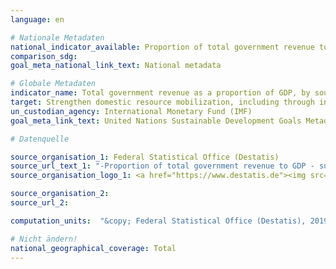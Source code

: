 ```yaml
---
language: en

# Nationale Metadaten
national_indicator_available: Proportion of total government revenue to GDP
comparison_sdg:
goal_meta_national_link_text: National metadata

# Globale Metadaten
indicator_name: Total government revenue as a proportion of GDP, by source
target: Strengthen domestic resource mobilization, including through international support to developing countries, to improve domestic capacity for tax and other revenue collection
un_custodian_agency: International Monetary Fund (IMF)
goal_meta_link_text: United Nations Sustainable Development Goals Metadata

# Datenquelle

source_organisation_1: Federal Statistical Office (Destatis)
source_url_text_1: "-Proportion of total government revenue to GDP - subject-matter series 18, series 1.4 – 2017, tabelle 2.1.12 (Only available in German)<br>-Gross Domestic Product (GDP) - subject-matter series 18, series 1.4 – 2017<br>-Revenue and expenditure as well as national financial balance - subject-matter series 18, series 1.4 – 2017"
source_organisation_logo_1: <a href="https://www.destatis.de"><img src="https://g205sdgs.github.io/sdg-indicators/public/LogosEn/destatis.png" alt="Logo Destatis" /></a>

source_organisation_2:
source_url_2:

computation_units:  "&copy; Federal Statistical Office (Destatis), 2019"

# Nicht ändern!
national_geographical_coverage: Total
---
```

